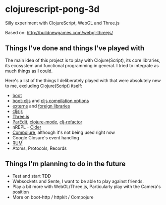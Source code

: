# clojurescript-pong-3d

Silly experiment with ClojureScript, WebGL and Three.js

Based on: http://buildnewgames.com/webgl-threejs/

## Things I've done and things I've played with ##

The main idea of this project is to play with Clojure(Script), its core
libraries, its ecosystem and functional programming in general. I tried to
integrate as much things as I could.

Here's a list of the things I deliberately played with that were absolutely new
to me, excluding Clojure(Script) itself:

* [boot](http://boot-clj.com/)
* [boot-cljs](https://github.com/adzerk-oss/boot-cljs) and
  [cljs compilation options](https://github.com/clojure/clojurescript/wiki/Compiler-Options)
* [externs](https://github.com/clojure/clojurescript/wiki/Compiler-Options#externs)
  and
  [foreign libraries](https://github.com/clojure/clojurescript/wiki/Compiler-Options#foreign-libs)
* [cljsjs](cljsjs.github.io)
* [Three.js](http://threejs.org/)
* [ParEdit](https://www.emacswiki.org/emacs/ParEdit),
  [clojure-mode](https://github.com/clojure-emacs/clojure-mode),
  [clj-refactor](https://github.com/clojure-emacs/clj-refactor.el)
* nREPL - [Cider](cider.readthedocs.io)
* [Compojure](https://github.com/weavejester/compojure), although it's not being
  used right now
* Google Closure's event handling
* [RUM](https://github.com/tonsky/rum)
* Atoms, Protocols, Records

## Things I'm planning to do in the future ##

* Test and start TDD
* Websockets and Sente, I want to be able to play against friends.
* Play a bit more with WebGL/Three.js, Particularly play with the Camera's
  position
* More on boot-http / httpkit / Compojure
